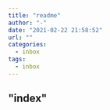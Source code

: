 ```yaml
---
title: "readme"
author: "-"
date: "2021-02-22 21:58:52" 
url: ""
categories:
  - inbox
tags:
  - inbox
---
```

## "index"

